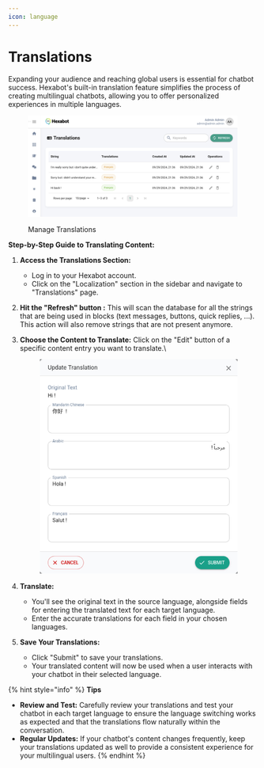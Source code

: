 ```yaml
---
icon: language
---
```


# Translations

Expanding your audience and reaching global users is essential for chatbot success. Hexabot's built-in translation feature simplifies the process of creating multilingual chatbots, allowing you to offer personalized experiences in multiple languages.

<figure><img src="../../.gitbook/assets/image (23).png" alt=""><figcaption><p>Manage Translations</p></figcaption></figure>

**Step-by-Step Guide to Translating Content:**

1. **Access the Translations Section:**
   * Log in to your Hexabot account.
   * Click on the "Localization" section in the sidebar and navigate to "Translations" page.
2. **Hit the "Refresh" button :** This will scan the database for all the strings that are being used in blocks (text messages, buttons, quick replies, ...). This action will also remove strings that are not present anymore.
3.  **Choose the Content to Translate:** Click on the "Edit" button of a specific content entry you want to translate.\


    <figure><img src="../../.gitbook/assets/Screenshot 2025-09-15 at 16-55-40 Hexabot.png" alt=""><figcaption></figcaption></figure>


4. **Translate:**
   * You'll see the original text in the source language, alongside fields for entering the translated text for each target language.
   * Enter the accurate translations for each field in your chosen languages.
5. **Save Your Translations:**
   * Click "Submit" to save your translations.
   * Your translated content will now be used when a user interacts with your chatbot in their selected language.

{% hint style="info" %}
**Tips**

* **Review and Test:** Carefully review your translations and test your chatbot in each target language to ensure the language switching works as expected and that the translations flow naturally within the conversation.
* **Regular Updates:** If your chatbot's content changes frequently, keep your translations updated as well to provide a consistent experience for your multilingual users.
{% endhint %}
